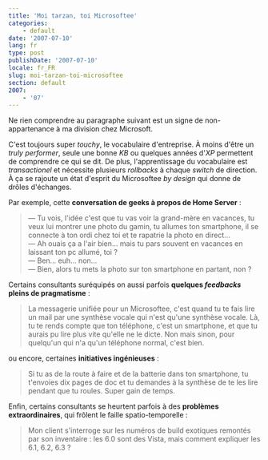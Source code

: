 ```yaml
---
title: 'Moi tarzan, toi Microsoftee'
categories:
    - default
date: '2007-07-10'
lang: fr
type: post
publishDate: '2007-07-10'
locale: fr_FR
slug: moi-tarzan-toi-microsoftee
section: default
2007:
    - '07'
---
```


Ne rien comprendre au paragraphe suivant est un signe de non-appartenance à ma division chez Microsoft.

C'est toujours super _touchy_, le vocabulaire d'entreprise. À moins d'être un _truly performer_, seule une bonne _KB_ ou quelques années d'_XP_ permettent de comprendre ce qui se dit. De plus, l'apprentissage du vocabulaire est _transactionel_ et nécessite plusieurs _rollbacks_ à chaque _switch_ de direction. À ça se rajoute un état d'esprit du Microsoftee _by design_ qui donne de drôles d'échanges.

Par exemple, cette **conversation de geeks à propos de Home Server** :

> — Tu vois, l'idée c'est que tu vas voir la grand-mère en vacances, tu veux lui montrer une photo du gamin, tu allumes ton smartphone, il se connecte à ton ordi chez toi et te rapatrie la photo en direct…  
> — Ah ouais ça a l'air bien… mais tu pars souvent en vacances en laissant ton pc allumé, toi ?  
> — Ben… euh… non…  
> — Bien, alors tu mets la photo sur ton smartphone en partant, non ?

Certains consultants suréquipés on aussi parfois **quelques _feedbacks_ pleins de pragmatisme** :

> La messagerie unifiée pour un Microsoftee, c'est quand tu te fais lire un mail par une synthèse vocale qui n'est qu'une synthèse vocale. Là, tu te rends compte que ton téléphone, c'est un smartphone, et que tu aurais pu lire plus vite qu'elle ne le dicte. Non mais sinon, pour quelqu'un qui n'a qu'un téléphone normal, c'est bien.

ou encore, certaines **initiatives ingénieuses** :

> Si tu as de la route à faire et de la batterie dans ton smartphone, tu t'envoies dix pages de doc et tu demandes à la synthèse de te les lire pendant que tu roules. Super gain de temps.

Enfin, certains consultants se heurtent parfois à des **problèmes extraordinaires**, qui frôlent le faille spatio-temporelle :

> Mon client s'interroge sur les numéros de build exotiques remontés par son inventaire : les 6.0 sont des Vista, mais comment expliquer les 6.1, 6.2, 6.3 ?
